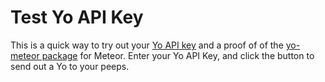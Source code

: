 # Test Yo API Key

This is a quick way to try out your [Yo API key](https://yoapi.justyo.co) and a proof of of the [yo-meteor package](https://atmospherejs.com/package/yo-meteor) for Meteor. Enter your Yo API Key, and click the button to send out a Yo to your peeps.